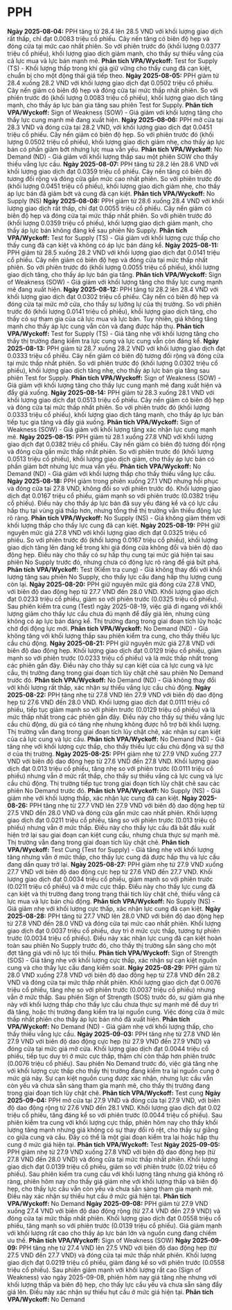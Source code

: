 # PPH

**Ngày 2025-08-04:** PPH tăng từ 28.4 lên 28.5 VND với khối lượng giao dịch rất thấp, chỉ đạt 0.0083 triệu cổ phiếu. Cây nến tăng có biên độ hẹp và đóng cửa tại mức cao nhất phiên. So với phiên trước đó (khối lượng 0.0377 triệu cổ phiếu), khối lượng giao dịch giảm mạnh, cho thấy sự thiếu vắng của cả lực mua và lực bán mạnh mẽ. **Phân tích VPA/Wyckoff:** Test for Supply (TS) - Khối lượng thấp trong khi giá giữ vững cho thấy cung đã cạn kiệt, chuẩn bị cho một động thái giá tiếp theo.
**Ngày 2025-08-05:** PPH giảm từ 28.4 xuống 28.2 VND với khối lượng giao dịch đạt 0.0502 triệu cổ phiếu. Cây nến giảm có biên độ hẹp và đóng cửa tại mức thấp nhất phiên. So với phiên trước đó (khối lượng 0.0083 triệu cổ phiếu), khối lượng giao dịch tăng mạnh, cho thấy áp lực bán gia tăng sau phiên Test for Supply. **Phân tích VPA/Wyckoff:** Sign of Weakness (SOW) - Giá giảm với khối lượng tăng cho thấy lực cung mạnh mẽ đang xuất hiện.
**Ngày 2025-08-06:** PPH mở cửa tại 28.3 VND và đóng cửa tại 28.2 VND, với khối lượng giao dịch đạt 0.0451 triệu cổ phiếu. Cây nến giảm có biên độ hẹp. So với phiên trước đó (khối lượng 0.0502 triệu cổ phiếu), khối lượng giao dịch giảm nhẹ, cho thấy áp lực bán có phần giảm bớt nhưng lực mua vẫn yếu. **Phân tích VPA/Wyckoff:** No Demand (ND) - Giá giảm với khối lượng thấp sau một phiên SOW cho thấy thiếu vắng lực cầu.
**Ngày 2025-08-07:** PPH tăng từ 28.2 lên 28.6 VND với khối lượng giao dịch đạt 0.0359 triệu cổ phiếu. Cây nến tăng có biên độ tương đối rộng và đóng cửa gần mức cao nhất phiên. So với phiên trước đó (khối lượng 0.0451 triệu cổ phiếu), khối lượng giao dịch giảm nhẹ, cho thấy áp lực bán đã giảm bớt và cung đã cạn kiệt. **Phân tích VPA/Wyckoff:** No Supply (NS)
**Ngày 2025-08-08:** PPH giảm từ 28.6 xuống 28.4 VND với khối lượng giao dịch rất thấp, chỉ đạt 0.0055 triệu cổ phiếu. Cây nến giảm có biên độ hẹp và đóng cửa tại mức thấp nhất phiên. So với phiên trước đó (khối lượng 0.0359 triệu cổ phiếu), khối lượng giao dịch giảm mạnh, cho thấy áp lực bán không đáng kể sau phiên No Supply. **Phân tích VPA/Wyckoff:** Test for Supply (TS) - Giá giảm với khối lượng cực thấp cho thấy cung đã cạn kiệt và không có áp lực bán đáng kể.
**Ngày 2025-08-11:** PPH giảm từ 28.5 xuống 28.2 VND với khối lượng giao dịch đạt 0.0141 triệu cổ phiếu. Cây nến giảm có biên độ hẹp và đóng cửa tại mức thấp nhất phiên. So với phiên trước đó (khối lượng 0.0055 triệu cổ phiếu), khối lượng giao dịch tăng, cho thấy áp lực bán gia tăng. **Phân tích VPA/Wyckoff:** Sign of Weakness (SOW) - Giá giảm với khối lượng tăng cho thấy lực cung mạnh mẽ đang xuất hiện.
**Ngày 2025-08-12:** PPH tăng từ 28.2 lên 28.4 VND với khối lượng giao dịch đạt 0.0302 triệu cổ phiếu. Cây nến có biên độ hẹp và đóng cửa tại mức mở cửa, cho thấy sự lưỡng lự của thị trường. So với phiên trước đó (khối lượng 0.0141 triệu cổ phiếu), khối lượng giao dịch tăng, cho thấy có sự tham gia của cả lực mua và lực bán. Tuy nhiên, giá không tăng mạnh cho thấy áp lực cung vẫn còn và đang được hấp thụ. **Phân tích VPA/Wyckoff:** Test for Supply (TS) - Giá tăng nhẹ với khối lượng tăng cho thấy thị trường đang kiểm tra lực cung và lực cung vẫn còn đáng kể.
**Ngày 2025-08-13:** PPH giảm từ 28.7 xuống 28.2 VND với khối lượng giao dịch đạt 0.0333 triệu cổ phiếu. Cây nến giảm có biên độ tương đối rộng và đóng cửa tại mức thấp nhất phiên. So với phiên trước đó (khối lượng 0.0302 triệu cổ phiếu), khối lượng giao dịch tăng nhẹ, cho thấy áp lực bán gia tăng sau phiên Test for Supply. **Phân tích VPA/Wyckoff:** Sign of Weakness (SOW) - Giá giảm với khối lượng tăng cho thấy lực cung mạnh mẽ đang xuất hiện và đẩy giá xuống.
**Ngày 2025-08-14:** PPH giảm từ 28.3 xuống 28.1 VND với khối lượng giao dịch đạt 0.0513 triệu cổ phiếu. Cây nến giảm có biên độ hẹp và đóng cửa tại mức thấp nhất phiên. So với phiên trước đó (khối lượng 0.0333 triệu cổ phiếu), khối lượng giao dịch tăng mạnh, cho thấy áp lực bán tiếp tục gia tăng và đẩy giá xuống. **Phân tích VPA/Wyckoff:** Sign of Weakness (SOW) - Giá giảm với khối lượng tăng xác nhận lực cung mạnh mẽ.
**Ngày 2025-08-15:** PPH giảm từ 28.1 xuống 27.8 VND với khối lượng giao dịch đạt 0.0382 triệu cổ phiếu. Cây nến giảm có biên độ tương đối rộng và đóng cửa gần mức thấp nhất phiên. So với phiên trước đó (khối lượng 0.0513 triệu cổ phiếu), khối lượng giao dịch giảm, cho thấy áp lực bán có phần giảm bớt nhưng lực mua vẫn yếu. **Phân tích VPA/Wyckoff:** No Demand (ND) - Giá giảm với khối lượng thấp cho thấy thiếu vắng lực cầu.
**Ngày 2025-08-18:** PPH giảm trong phiên xuống 27.1 VND nhưng hồi phục và đóng cửa tại 27.8 VND, không đổi so với phiên trước đó. Khối lượng giao dịch đạt 0.0167 triệu cổ phiếu, giảm mạnh so với phiên trước (0.0382 triệu cổ phiếu). Điều này cho thấy áp lực bán đã suy yếu đáng kể và có lực cầu hấp thụ tại vùng giá thấp hơn, nhưng tổng thể thị trường vẫn thiếu động lực rõ ràng. **Phân tích VPA/Wyckoff:** No Supply (NS) - Giá không giảm thêm với khối lượng thấp cho thấy lực cung đã cạn kiệt.
**Ngày 2025-08-19:** PPH giữ nguyên mức giá 27.8 VND với khối lượng giao dịch đạt 0.0325 triệu cổ phiếu. So với phiên trước đó (khối lượng 0.0167 triệu cổ phiếu), khối lượng giao dịch tăng lên đáng kể trong khi giá đóng cửa không đổi và biên độ dao động hẹp. Điều này cho thấy có sự hấp thụ cung tại mức giá hiện tại sau phiên No Supply trước đó, nhưng chưa có động lực rõ ràng để giá bứt phá. **Phân tích VPA/Wyckoff:** Test (Kiểm tra cung) - Giá không thay đổi với khối lượng tăng sau phiên No Supply, cho thấy lực cầu đang hấp thụ lượng cung còn lại.
**Ngày 2025-08-20:** PPH giữ nguyên mức giá đóng cửa 27.8 VND, với biên độ dao động hẹp từ 27.7 VND đến 28.0 VND. Khối lượng giao dịch đạt 0.0233 triệu cổ phiếu, giảm so với phiên trước (0.0325 triệu cổ phiếu). Sau phiên kiểm tra cung (Test) ngày 2025-08-19, việc giá đi ngang với khối lượng giảm cho thấy lực cầu chưa đủ mạnh để đẩy giá lên, nhưng cũng không có áp lực bán đáng kể. Thị trường đang trong giai đoạn tích lũy hoặc chờ đợi động lực mới. **Phân tích VPA/Wyckoff:** No Demand (ND) - Giá không tăng với khối lượng thấp sau phiên kiểm tra cung, cho thấy thiếu lực cầu chủ động.
**Ngày 2025-08-21:** PPH giữ nguyên mức giá 27.8 VND với biên độ dao động hẹp. Khối lượng giao dịch đạt 0.0129 triệu cổ phiếu, giảm mạnh so với phiên trước (0.0233 triệu cổ phiếu) và là mức thấp nhất trong các phiên gần đây. Điều này cho thấy sự cạn kiệt của cả lực cung và lực cầu, thị trường đang trong giai đoạn tích lũy chặt chẽ sau phiên No Demand trước đó. **Phân tích VPA/Wyckoff:** No Demand (ND) - Giá không thay đổi với khối lượng rất thấp, xác nhận sự thiếu vắng lực cầu chủ động.
**Ngày 2025-08-22:** PPH tăng nhẹ từ 27.8 VND lên 27.9 VND với biên độ dao động hẹp từ 27.6 VND đến 28.0 VND. Khối lượng giao dịch đạt 0.0111 triệu cổ phiếu, tiếp tục giảm mạnh so với phiên trước (0.0129 triệu cổ phiếu) và là mức thấp nhất trong các phiên gần đây. Điều này cho thấy sự thiếu vắng lực cầu chủ động, dù giá có tăng nhẹ nhưng không được hỗ trợ bởi khối lượng. Thị trường vẫn đang trong giai đoạn tích lũy chặt chẽ, xác nhận sự cạn kiệt của cả lực cung và lực cầu. **Phân tích VPA/Wyckoff:** No Demand (ND) - Giá tăng nhẹ với khối lượng cực thấp, cho thấy thiếu lực cầu chủ động và sự thờ ơ của thị trường.
**Ngày 2025-08-25:** PPH giảm nhẹ từ 27.9 VND xuống 27.7 VND với biên độ dao động hẹp từ 27.6 VND đến 27.8 VND. Khối lượng giao dịch đạt 0.013 triệu cổ phiếu, tăng nhẹ so với phiên trước (0.0111 triệu cổ phiếu) nhưng vẫn ở mức rất thấp, cho thấy sự thiếu vắng cả lực cung và lực cầu chủ động. Thị trường tiếp tục trong giai đoạn tích lũy chặt chẽ sau các phiên No Demand trước đó. **Phân tích VPA/Wyckoff:** No Supply (NS) - Giá giảm nhẹ với khối lượng thấp, xác nhận lực cung đã cạn kiệt.
**Ngày 2025-08-26:** PPH tăng nhẹ từ 27.7 VND lên 27.9 VND với biên độ dao động hẹp từ 27.5 VND đến 28.0 VND và đóng cửa gần mức cao nhất phiên. Khối lượng giao dịch đạt 0.0211 triệu cổ phiếu, tăng so với phiên trước (0.013 triệu cổ phiếu) nhưng vẫn ở mức thấp. Điều này cho thấy lực cầu đã bắt đầu xuất hiện trở lại sau giai đoạn cạn kiệt cung cầu, nhưng chưa thực sự mạnh mẽ. Thị trường vẫn đang trong giai đoạn tích lũy chặt chẽ. **Phân tích VPA/Wyckoff:** Test Cung (Test for Supply) - Giá tăng nhẹ với khối lượng tăng nhưng vẫn ở mức thấp, cho thấy lực cung đã được hấp thụ và lực cầu đang dần quay trở lại.
**Ngày 2025-08-27:** PPH giảm nhẹ từ 27.9 VND xuống 27.7 VND với biên độ dao động cực hẹp từ 27.6 VND đến 27.7 VND. Khối lượng giao dịch đạt 0.0034 triệu cổ phiếu, giảm mạnh so với phiên trước (0.0211 triệu cổ phiếu) và ở mức cực thấp. Điều này cho thấy lực cung đã cạn kiệt và thị trường đang trong trạng thái tích lũy chặt chẽ, thiếu vắng cả lực mua và lực bán chủ động. **Phân tích VPA/Wyckoff:** No Supply (NS) - Giá giảm nhẹ với khối lượng cực thấp, xác nhận lực cung đã cạn kiệt.
**Ngày 2025-08-28:** PPH tăng từ 27.7 VND lên 28.0 VND với biên độ dao động hẹp từ 27.8 VND đến 28.0 VND và đóng cửa tại mức cao nhất phiên. Khối lượng giao dịch đạt 0.0037 triệu cổ phiếu, duy trì ở mức cực thấp, tương tự phiên trước (0.0034 triệu cổ phiếu). Điều này xác nhận lực cung đã cạn kiệt hoàn toàn sau phiên No Supply trước đó, cho thấy thị trường sẵn sàng cho một đợt tăng giá với nỗ lực tối thiểu. **Phân tích VPA/Wyckoff:** Sign of Strength (SOS) - Giá tăng nhẹ với khối lượng cực thấp, xác nhận sự cạn kiệt nguồn cung và cho thấy lực cầu đang kiểm soát.
**Ngày 2025-08-29:** PPH giảm từ 28.0 VND xuống 27.8 VND với biên độ dao động hẹp từ 27.8 VND đến 28.2 VND và đóng cửa tại mức thấp nhất phiên. Khối lượng giao dịch đạt 0.0076 triệu cổ phiếu, tăng nhẹ so với phiên trước (0.0037 triệu cổ phiếu) nhưng vẫn ở mức thấp. Sau phiên Sign of Strength (SOS) trước đó, sự giảm giá nhẹ này với khối lượng thấp cho thấy lực cầu chưa thực sự mạnh mẽ để duy trì đà tăng, hoặc thị trường đang kiểm tra lại nguồn cung. Việc đóng cửa ở mức thấp nhất phiên cho thấy áp lực bán nhỏ đã xuất hiện. **Phân tích VPA/Wyckoff:** No Demand (ND) - Giá giảm nhẹ với khối lượng thấp, cho thấy thiếu vắng lực cầu.
**Ngày 2025-09-03:** PPH tăng nhẹ từ 27.8 VND lên 27.9 VND với biên độ dao động cực hẹp (từ 27.9 VND đến 27.9 VND) và đóng cửa tại mức giá mở cửa. Khối lượng giao dịch đạt 0.0044 triệu cổ phiếu, tiếp tục duy trì ở mức cực thấp, thậm chí còn thấp hơn phiên trước (0.0076 triệu cổ phiếu). Sau phiên No Demand trước đó, việc giá tăng nhẹ với khối lượng cực thấp cho thấy thị trường đang kiểm tra lại nguồn cung ở mức giá này. Sự cạn kiệt nguồn cung được xác nhận, nhưng lực cầu vẫn còn yếu và chưa sẵn sàng tham gia mạnh mẽ, cho thấy thị trường đang trong giai đoạn tích lũy chặt chẽ. **Phân tích VPA/Wyckoff:** Test cung
**Ngày 2025-09-04:** PPH mở cửa tại 27.9 VND và đóng cửa tại 27.9 VND, với biên độ dao động rộng từ 27.6 VND đến 28.1 VND. Khối lượng giao dịch đạt 0.02 triệu cổ phiếu, tăng đáng kể so với phiên trước (0.0044 triệu cổ phiếu). Sau phiên kiểm tra cung với khối lượng cực thấp, phiên hôm nay cho thấy khối lượng tăng mạnh nhưng giá không có sự thay đổi rõ rệt, cho thấy sự giằng co giữa cung và cầu. Đây có thể là một giai đoạn kiểm tra lại hoặc hấp thụ cung ở mức giá hiện tại. **Phân tích VPA/Wyckoff:** Test
**Ngày 2025-09-05:** PPH giảm nhẹ từ 27.9 VND xuống 27.8 VND với biên độ dao động hẹp (từ 27.8 VND đến 28.0 VND) và đóng cửa tại mức thấp nhất phiên. Khối lượng giao dịch đạt 0.0139 triệu cổ phiếu, giảm so với phiên trước (0.02 triệu cổ phiếu). Sau phiên kiểm tra cung cầu với khối lượng tăng nhưng giá không rõ ràng, phiên hôm nay cho thấy giá giảm nhẹ với khối lượng thấp và biên độ hẹp, cho thấy lực cầu vẫn còn yếu và chưa sẵn sàng tham gia mạnh mẽ. Điều này xác nhận sự thiếu hụt cầu ở mức giá hiện tại. **Phân tích VPA/Wyckoff:** No Demand
**Ngày 2025-09-08:** PPH giảm từ 27.9 VND xuống 27.4 VND với biên độ dao động rộng (từ 27.4 VND đến 27.9 VND) và đóng cửa tại mức thấp nhất phiên. Khối lượng giao dịch đạt 0.0558 triệu cổ phiếu, tăng mạnh so với phiên trước (0.0139 triệu cổ phiếu). Giá giảm mạnh với khối lượng rất cao cho thấy áp lực bán lớn và nguồn cung đang chiếm ưu thế. **Phân tích VPA/Wyckoff:** Sign of Weakness (SOW)
**Ngày 2025-09-09:** PPH tăng nhẹ từ 27.4 VND lên 27.5 VND với biên độ dao động hẹp (từ 27.5 VND đến 27.7 VND) và đóng cửa tại mức thấp nhất phiên. Khối lượng giao dịch đạt 0.0219 triệu cổ phiếu, giảm đáng kể so với phiên trước (0.0558 triệu cổ phiếu). Sau phiên giảm mạnh với khối lượng rất cao (Sign of Weakness) vào ngày 2025-09-08, phiên hôm nay giá tăng nhẹ nhưng với khối lượng thấp và biên độ hẹp, cho thấy lực cầu yếu và chưa sẵn sàng đẩy giá lên. Điều này xác nhận sự thiếu hụt cầu ở mức giá hiện tại. **Phân tích VPA/Wyckoff:** No Demand
